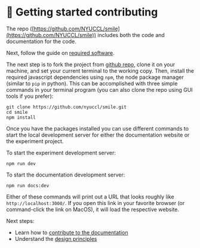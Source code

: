 # :raising_hand: Getting started contributing

The <SmileText/> repo
([https://github.com/NYUCCL/smile](https://github.com/NYUCCL/smile)) includes
both the code and documentation for the code.

Next, follow the guide on [required software](/requirements).

The next step is to fork the project from
[github repo](https://github.com/NYUCCL/smile), clone it on your machine, and
set your current terminal to the working copy. Then, install the required
javascript dependencies using `npm`, the node package manager (similar to `pip`
in python). This can be accomplished with three simple commands in your terminal
program (you can also clone the repo using GUI tools if you prefer):

```
git clone https://github.com/nyuccl/smile.git
cd smile
npm install
```

Once you have the packages installed you can use different commands to start the
local development server for either the documentation website or the experiment
project.

To start the experiment development server:

```
npm run dev
```

To start the documentation development server:

```
npm run docs:dev
```

Either of these commands will print out a URL that looks roughly like
`http://localhost:3000/`. If you open this link in your favorite browser (or
command-click the link on MacOS), it will load the respective website.

Next steps:

- Learn how to [contribute to the documentation](/contributing)
- Understand the [design principles](/philosophy)
